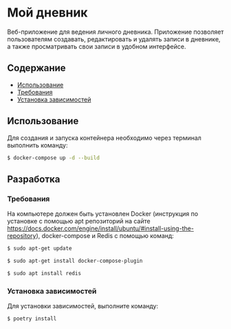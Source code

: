 # Мой дневник
Веб-приложение для ведения личного дневника. Приложение позволяет пользователям создавать, редактировать и удалять записи в дневнике, а также просматривать свои записи в удобном интерфейсе. 

## Содержание
- [Использование](#использование)
- [Требования](#требования)
- [Установка зависимостей](#установка-зависимостей)

## Использование
Для создания и запуска контейнера необходимо через терминал выполнить команду:
```sh
$ docker-compose up -d --build
```

## Разработка
### Требования
На компьютере должен быть установлен Docker (инструкция по установке с помощью apt репозиторий на сайте https://docs.docker.com/engine/install/ubuntu/#install-using-the-repository), 
docker-compose и Redis с помощью команд:
```sh
$ sudo apt-get update
```
```sh
$ sudo apt-get install docker-compose-plugin
```
```sh
$ sudo apt install redis
```

### Установка зависимостей
Для установки зависимостей, выполните команду:
```sh
$ poetry install
```